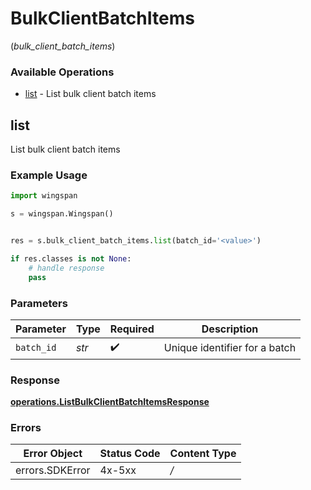 # BulkClientBatchItems
(*bulk_client_batch_items*)

### Available Operations

* [list](#list) - List bulk client batch items

## list

List bulk client batch items

### Example Usage

```python
import wingspan

s = wingspan.Wingspan()


res = s.bulk_client_batch_items.list(batch_id='<value>')

if res.classes is not None:
    # handle response
    pass
```

### Parameters

| Parameter                     | Type                          | Required                      | Description                   |
| ----------------------------- | ----------------------------- | ----------------------------- | ----------------------------- |
| `batch_id`                    | *str*                         | :heavy_check_mark:            | Unique identifier for a batch |


### Response

**[operations.ListBulkClientBatchItemsResponse](../../models/operations/listbulkclientbatchitemsresponse.md)**
### Errors

| Error Object    | Status Code     | Content Type    |
| --------------- | --------------- | --------------- |
| errors.SDKError | 4x-5xx          | */*             |
